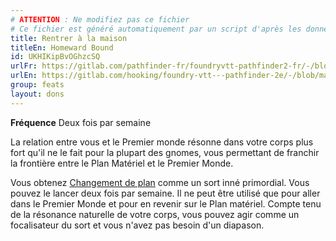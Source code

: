 ```yaml
---
# ATTENTION : Ne modifiez pas ce fichier
# Ce fichier est généré automatiquement par un script d'après les données du module Foundry VTT officiel et de sa traduction
title: Rentrer à la maison
titleEn: Homeward Bound
id: UKHIKipBvOGhzcSQ
urlFr: https://gitlab.com/pathfinder-fr/foundryvtt-pathfinder2-fr/-/blob/master/data/feats/UKHIKipBvOGhzcSQ.htm
urlEn: https://gitlab.com/hooking/foundry-vtt---pathfinder-2e/-/blob/master/packs/data/feats.db/homeward-bound.json
group: feats
layout: dons
---
```

**Fréquence** Deux fois par semaine

La relation entre vous et le Premier monde résonne dans votre corps plus fort qu'il ne le fait pour la plupart des gnomes, vous permettant de franchir la frontière entre le Plan Matériel et le Premier Monde.

Vous obtenez [Changement de plan](../spells/changement-de-plan.md) comme un sort inné primordial. Vous pouvez le lancer deux fois par semaine. Il ne peut être utilisé que pour aller dans le Premier Monde et pour en revenir sur le Plan matériel. Compte tenu de la résonance naturelle de votre corps, vous pouvez agir comme un focalisateur du sort et vous n'avez pas besoin d'un diapason.


